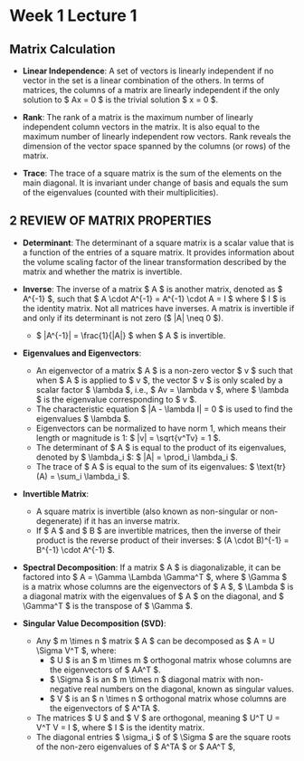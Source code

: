 
# Week 1 Lecture 1
## Matrix Calculation
- **Linear Independence**: A set of vectors is linearly independent if no vector in the set is a linear combination of the others. In terms of matrices, the columns of a matrix are linearly independent if the only solution to $ Ax = 0 $ is the trivial solution $ x = 0 $.

- **Rank**: The rank of a matrix is the maximum number of linearly independent column vectors in the matrix. It is also equal to the maximum number of linearly independent row vectors. Rank reveals the dimension of the vector space spanned by the columns (or rows) of the matrix.

- **Trace**: The trace of a square matrix is the sum of the elements on the main diagonal. It is invariant under change of basis and equals the sum of the eigenvalues (counted with their multiplicities).

## 2 REVIEW OF MATRIX PROPERTIES
- **Determinant**: The determinant of a square matrix is a scalar value that is a function of the entries of a square matrix. It provides information about the volume scaling factor of the linear transformation described by the matrix and whether the matrix is invertible.

- **Inverse**: The inverse of a matrix $ A $ is another matrix, denoted as $ A^{-1} $, such that $ A \cdot A^{-1} = A^{-1} \cdot A = I $ where $ I $ is the identity matrix. Not all matrices have inverses. A matrix is invertible if and only if its determinant is not zero ($ |A| \neq 0 $).

  - $ |A^{-1}| = \frac{1}{|A|} $ when $ A $ is invertible.

- **Eigenvalues and Eigenvectors**:
    - An eigenvector of a matrix $ A $ is a non-zero vector $ v $ such that when $ A $ is applied to $ v $, the vector $ v $ is only scaled by a scalar factor $ \lambda $, i.e., $ Av = \lambda v $, where $ \lambda $ is the eigenvalue corresponding to $ v $.
    - The characteristic equation $ |A - \lambda I| = 0 $ is used to find the eigenvalues $ \lambda $.
    - Eigenvectors can be normalized to have norm 1, which means their length or magnitude is 1: $ \|v\| = \sqrt{v^Tv} = 1 $.
    - The determinant of $ A $ is equal to the product of its eigenvalues, denoted by $ \lambda_i $: $ |A| = \prod_i \lambda_i $.
    - The trace of $ A $ is equal to the sum of its eigenvalues: $ \text{tr}(A) = \sum_i \lambda_i $.

- **Invertible Matrix**:
    - A square matrix is invertible (also known as non-singular or non-degenerate) if it has an inverse matrix.
    - If $ A $ and $ B $ are invertible matrices, then the inverse of their product is the reverse product of their inverses: $ (A \cdot B)^{-1} = B^{-1} \cdot A^{-1} $.

- **Spectral Decomposition**: If a matrix $ A $ is diagonalizable, it can be factored into $ A = \Gamma \Lambda \Gamma^T $, where $ \Gamma $ is a matrix whose columns are the eigenvectors of $ A $, $ \Lambda $ is a diagonal matrix with the eigenvalues of $ A $ on the diagonal, and $ \Gamma^T $ is the transpose of $ \Gamma $.

- **Singular Value Decomposition (SVD)**:
    - Any $ m \times n $ matrix $ A $ can be decomposed as $ A = U \Sigma V^T $, where:
        - $ U $ is an $ m \times m $ orthogonal matrix whose columns are the eigenvectors of $ AA^T $.
        - $ \Sigma $ is an $ m \times n $ diagonal matrix with non-negative real numbers on the diagonal, known as singular values.
        - $ V $ is an $ n \times n $ orthogonal matrix whose columns are the eigenvectors of $ A^TA $.
    - The matrices $ U $ and $ V $ are orthogonal, meaning $ U^T U = V^T V = I $, where $ I $ is the identity matrix.
    - The diagonal entries $ \sigma_i $ of $ \Sigma $ are the square roots of the non-zero eigenvalues of $ A^TA $ or $ AA^T $,
